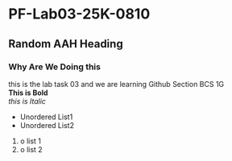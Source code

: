 # PF-Lab03-25K-0810
## Random AAH Heading
### Why Are We Doing this


this is the lab task 03 and we are learning Github Section BCS 1G
<br/>
**This is Bold**
<br/>
_this is Italic_
<br/>
- Unordered List1
- Unordered List2
   <br/>
1. o list 1
2. o list 2
        

